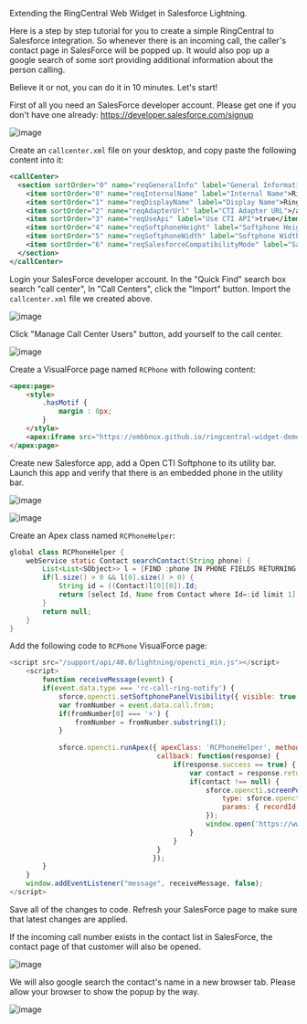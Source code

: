 Extending the RingCentral Web Widget in Salesforce Lightning.

Here is a step by step tutorial for you to create a simple RingCentral to Salesforce integration. So whenever there is an incoming call, the caller's contact page in SalesForce will be popped up. It would also pop up a google search of some sort providing additional information about the person calling.

Believe it or not, you can do it in 10 minutes. Let's start!

First of all you need an SalesForce developer account. Please get one if you don't have one already: https://developer.salesforce.com/signup

![image](https://user-images.githubusercontent.com/733544/30905579-dbdcbfca-a33a-11e7-8e13-15674cce6055.png)

Create an `callcenter.xml` file on your desktop, and copy paste the following content into it:

```xml
<callCenter>
  <section sortOrder="0" name="reqGeneralInfo" label="General Information">
    <item sortOrder="0" name="reqInternalName" label="Internal Name">RingCentralAdapterOpenCTI</item>
    <item sortOrder="1" name="reqDisplayName" label="Display Name">RingCentral Call Center Adapter Open CTI</item>
    <item sortOrder="2" name="reqAdapterUrl" label="CTI Adapter URL">/apex/RCPhone</item>
    <item sortOrder="3" name="reqUseApi" label="Use CTI API">true</item>
    <item sortOrder="4" name="reqSoftphoneHeight" label="Softphone Height">550</item>
    <item sortOrder="5" name="reqSoftphoneWidth" label="Softphone Width">300</item>
    <item sortOrder="6" name="reqSalesforceCompatibilityMode" label="Salesforce Compatibility Mode">Lightning</item>
  </section>
</callCenter>
```


Login your SalesForce developer account. In the "Quick Find" search box search "call center", In "Call Centers", click the "Import" button. Import the `callcenter.xml` file we created above.

![image](https://user-images.githubusercontent.com/733544/30905545-b9f8ef0a-a33a-11e7-929f-54f81f9b083d.png)


Click "Manage Call Center Users" button, add yourself to the call center.

![image](https://user-images.githubusercontent.com/733544/30945813-f742e826-a3c5-11e7-9e67-1c6edded2a1e.png)


Create a VisualForce page named `RCPhone` with following content:

```html
<apex:page>
    <style>
        .hasMotif {
            margin : 0px;
        }
    </style>
    <apex:iframe src="https://embbnux.github.io/ringcentral-widget-demo/app.html" height="500" width="300" frameborder="false"/>
</apex:page>
```

Create new Salesforce app, add a Open CTI Softphone to its utility bar. Launch this app and verify that there is an embedded phone in the utility bar.

![image](https://user-images.githubusercontent.com/733544/30905684-2102da62-a33b-11e7-90c9-698f6a3f16b0.png)

![image](https://user-images.githubusercontent.com/733544/30905775-6dd71254-a33b-11e7-9876-26e55741c6d1.png)


Create an Apex class named `RCPhoneHelper`:

```java
global class RCPhoneHelper {
	webService static Contact searchContact(String phone) {
        List<List<SObject>> l = [FIND :phone IN PHONE FIELDS RETURNING Contact(Id limit 1)];
        if(l.size() > 0 && l[0].size() > 0) {
            String id = ((Contact)l[0][0]).Id;
            return [select Id, Name from Contact where Id=:id limit 1];
        }
        return null;
    }
}
```


Add the following code to `RCPhone` VisualForce page:

```javascript
<script src="/support/api/40.0/lightning/opencti_min.js"></script>
    <script>
        function receiveMessage(event) {
        if(event.data.type === 'rc-call-ring-notify') {
            sforce.opencti.setSoftphonePanelVisibility({ visible: true });
            var fromNumber = event.data.call.from;
            if(fromNumber[0] === '+') {
                fromNumber = fromNumber.substring(1);
            }
            
            sforce.opencti.runApex({ apexClass: 'RCPhoneHelper', methodName: 'searchContact', methodParams: 'phone=' +fromNumber,
                                    callback: function(response) {
                                        if(response.success == true) {
                                            var contact = response.returnValue.runApex;
                                            if(contact !== null) {
                                                sforce.opencti.screenPop({
                                                    type: sforce.opencti.SCREENPOP_TYPE.SOBJECT,
                                                    params: { recordId: contact.Id }
                                                });
                                                window.open('https://www.google.com/search?q=' + contact.Name);
                                            }
                                        }
                                    } 
                                   });
        } 
    }
    window.addEventListener("message", receiveMessage, false);
</script>
```

Save all of the changes to code. Refresh your SalesForce page to make sure that latest changes are applied.

If the incoming call number exists in the contact list in SalesForce, the contact page of that customer will also be opened.

![image](https://user-images.githubusercontent.com/733544/30905909-d1cc3730-a33b-11e7-845e-8d4e929b15d3.png)

We will also google search the contact's name in  a new browser tab. Please allow your browser to show the popup by the way.

![image](https://user-images.githubusercontent.com/733544/30945908-79d63fa4-a3c6-11e7-8eff-7ffa8c8e47e2.png)

